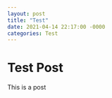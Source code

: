 ```yaml
---
layout: post
title: "Test"
date: 2021-04-14 22:17:00 -0000
categories: Test
---
```


# Test Post

This is a post
